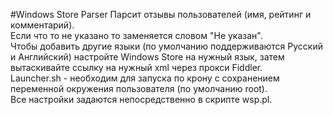 #Windows Store Parser
Парсит отзывы пользователей (имя, рейтинг и комментарий).  
Если что то не указано то заменяется словом "Не указан".  
Чтобы добавить другие языки (по умолчанию поддерживаются Русский и Английский) настройте Windows Store на нужный язык, затем вытаскивайте ссылку на нужный xml через прокси Fiddler.  
Launcher.sh - необходим для запуска по крону с сохранением переменной окружения пользователя (по умолчанию root).  
Все настройки задаются непосредственно в скрипте wsp.pl.
